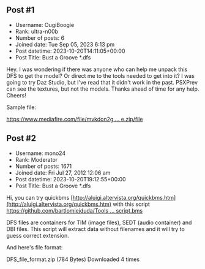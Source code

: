 ## Post #1
- Username: OugiBoogie
- Rank: ultra-n00b
- Number of posts: 6
- Joined date: Tue Sep 05, 2023 6:13 pm
- Post datetime: 2023-10-20T14:11:05+00:00
- Post Title: Bust a Groove *.dfs

Hey. I was wondering if there was anyone who can help me unpack this DFS to get the model? Or direct me to the tools needed to get into it? I was going to try Daz Studio, but I've read that it didn't work in the past. PSXPrev can see the textures, but not the models. Thanks ahead of time for any help. Cheers!

Sample file:

[https://www.mediafire.com/file/mvkdon2g ... e.zip/file](https://www.mediafire.com/file/mvkdon2gcylyfet/DFS_Sample.zip/file)
## Post #2
- Username: mono24
- Rank: Moderator
- Number of posts: 1671
- Joined date: Fri Jul 27, 2012 12:06 am
- Post datetime: 2023-10-20T19:12:55+00:00
- Post Title: Bust a Groove *.dfs

Hi, you can try quickbms [http://aluigi.altervista.org/quickbms.htm](http://aluigi.altervista.org/quickbms.htm)
with this script [https://github.com/bartlomiejduda/Tools ... script.bms](https://github.com/bartlomiejduda/Tools/blob/master/NEW%20Tools/Bust%20a%20Groove/Bust_a_Groove_DFS_script.bms)

DFS files are containers for TIM (image files), SEDT (audio container) and DBI files.
This script will extract data without filenames and it will try to guess correct extension.

And here's file format:


 DFS_file_format.zip
(784 Bytes) Downloaded 4 times
